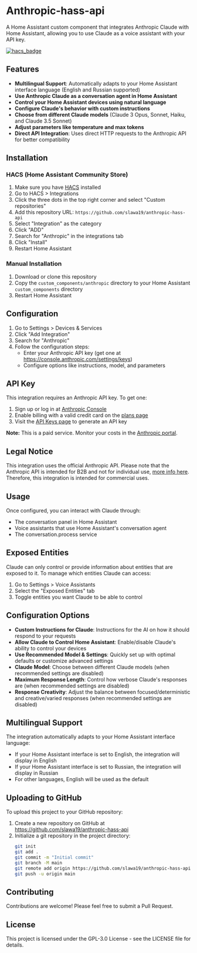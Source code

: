 # Anthropic-hass-api

A Home Assistant custom component that integrates Anthropic Claude with Home Assistant, allowing you to use Claude as a voice assistant with your API key.

[![hacs_badge](https://img.shields.io/badge/HACS-Custom-orange.svg)](https://github.com/custom-components/hacs)

## Features

- **Multilingual Support**: Automatically adapts to your Home Assistant interface language (English and Russian supported)
- **Use Anthropic Claude as a conversation agent in Home Assistant**
- **Control your Home Assistant devices using natural language**
- **Configure Claude's behavior with custom instructions**
- **Choose from different Claude models** (Claude 3 Opus, Sonnet, Haiku, and Claude 3.5 Sonnet)
- **Adjust parameters like temperature and max tokens**
- **Direct API Integration**: Uses direct HTTP requests to the Anthropic API for better compatibility

## Installation

### HACS (Home Assistant Community Store)

1. Make sure you have [HACS](https://hacs.xyz/) installed
2. Go to HACS > Integrations
3. Click the three dots in the top right corner and select "Custom repositories"
4. Add this repository URL: `https://github.com/slawa19/anthropic-hass-api`
5. Select "Integration" as the category
6. Click "ADD"
7. Search for "Anthropic" in the integrations tab
8. Click "Install"
9. Restart Home Assistant

### Manual Installation

1. Download or clone this repository
2. Copy the `custom_components/anthropic` directory to your Home Assistant `custom_components` directory
3. Restart Home Assistant

## Configuration

1. Go to Settings > Devices & Services
2. Click "Add Integration"
3. Search for "Anthropic"
4. Follow the configuration steps:
   - Enter your Anthropic API key (get one at https://console.anthropic.com/settings/keys)
   - Configure options like instructions, model, and parameters

## API Key

This integration requires an Anthropic API key. To get one:

1. Sign up or log in at [Anthropic Console](https://console.anthropic.com/)
2. Enable billing with a valid credit card on the [plans page](https://console.anthropic.com/settings/plans)
3. Visit the [API Keys page](https://console.anthropic.com/settings/keys) to generate an API key

**Note:** This is a paid service. Monitor your costs in the [Anthropic portal](https://console.anthropic.com/settings/cost).

## Legal Notice

This integration uses the official Anthropic API. Please note that the Anthropic API is intended for B2B and not for individual use, [more info here](https://support.anthropic.com/en/articles/8987200-can-i-use-the-claude-api-for-individual-use). Therefore, this integration is intended for commercial uses.

## Usage

Once configured, you can interact with Claude through:

- The conversation panel in Home Assistant
- Voice assistants that use Home Assistant's conversation agent
- The conversation.process service

## Exposed Entities

Claude can only control or provide information about entities that are exposed to it. To manage which entities Claude can access:

1. Go to Settings > Voice Assistants
2. Select the "Exposed Entities" tab
3. Toggle entities you want Claude to be able to control

## Configuration Options

- **Custom Instructions for Claude**: Instructions for the AI on how it should respond to your requests
- **Allow Claude to Control Home Assistant**: Enable/disable Claude's ability to control your devices
- **Use Recommended Model & Settings**: Quickly set up with optimal defaults or customize advanced settings
- **Claude Model**: Choose between different Claude models (when recommended settings are disabled)
- **Maximum Response Length**: Control how verbose Claude's responses are (when recommended settings are disabled)
- **Response Creativity**: Adjust the balance between focused/deterministic and creative/varied responses (when recommended settings are disabled)

## Multilingual Support

The integration automatically adapts to your Home Assistant interface language:
- If your Home Assistant interface is set to English, the integration will display in English
- If your Home Assistant interface is set to Russian, the integration will display in Russian
- For other languages, English will be used as the default

## Uploading to GitHub

To upload this project to your GitHub repository:

1. Create a new repository on GitHub at https://github.com/slawa19/anthropic-hass-api
2. Initialize a git repository in the project directory:
   ```bash
   git init
   git add .
   git commit -m "Initial commit"
   git branch -M main
   git remote add origin https://github.com/slawa19/anthropic-hass-api.git
   git push -u origin main
   ```

## Contributing

Contributions are welcome! Please feel free to submit a Pull Request.

## License

This project is licensed under the GPL-3.0 License - see the LICENSE file for details.
